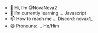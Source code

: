 - 👋 Hi, I’m @NovaNova2
- 🌱 I’m currently learning ... Javascript
- 📫 How to reach me ... Discord: novax1_
- 😄 Pronouns: ... He/Him

<!---
NovaNova2/NovaNova2 is a ✨ special ✨ repository because its `README.md` (this file) appears on your GitHub profile.
You can click the Preview link to take a look at your changes.
--->
